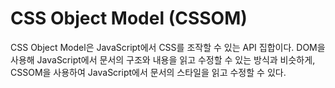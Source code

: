 # CSS Object Model (CSSOM)

CSS Object Model은 JavaScript에서 CSS를 조작할 수 있는 API 집합이다.
DOM을 사용해 JavaScript에서 문서의 구조와 내용을 읽고 수정할 수 있는 방식과 비슷하게, CSSOM을 사용하여 JavaScript에서 문서의 스타일을 읽고 수정할 수 있다.
